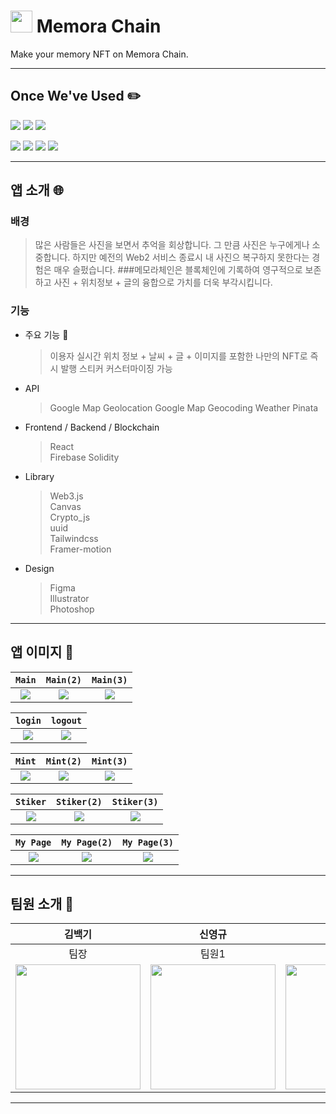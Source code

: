 # <img src="https://cdn.discordapp.com/attachments/1106415379984683082/1126843862506287104/1ICON.png" width="35" height="35"> Memora Chain

Make your memory NFT on Memora Chain.

---

## Once We've Used ✏️

<img src="https://img.shields.io/badge/React-61DAFB?style=flat&logo=React&logoColor=white"/> <img src="https://img.shields.io/badge/Firebase-FFCA28?style=flat&logo=firebase&logoColor=white"/> <img src="https://img.shields.io/badge/solidity-2C4F7C?style=flat&logo=solidity&logoColor=white"/>

<img src="https://img.shields.io/badge/web3.js-F16822?style=flat&logo=web3dotjs&logoColor=white"/> <img src="https://img.shields.io/badge/HTML5-E34F26?style=flat&logo=HTML5&logoColor=white"/> <img src="https://img.shields.io/badge/Tailwind Css-06B6D4?style=flat&logo=Tailwind Css&logoColor=white"/> <img src="https://img.shields.io/badge/CSS3-1572B6?style=flat&logo=CSS3&logoColor=white"/>

---

## 앱 소개 🌐

### 배경

> 많은 사람들은 사진을 보면서 추억을 회상합니다. 그 만큼 사진은 누구에게나 소중합니다.
> 하지만 예전의 Web2 서비스 종료시 내 사진으 복구하지 못한다는 경험은 매우 슬펐습니다. ###메모라체인은 블록체인에 기록하여 영구적으로 보존하고 사진 + 위치정보 + 글의 융합으로 가치를 더욱 부각시킵니다.

### 기능

- 주요 기능 🚨

  > 이용자 실시간 위치 정보 + 날씨 + 글 + 이미지를 포함한 나만의 NFT로 즉시 발행
  > 스티커 커스터마이징 가능

- API

  > Google Map Geolocation
  > Google Map Geocoding
  > Weather
  > Pinata

- Frontend / Backend / Blockchain

  > React  
  > Firebase
  > Solidity

- Library

  > Web3.js  
  > Canvas  
  > Crypto_js  
  > uuid  
  > Tailwindcss  
  > Framer-motion

- Design
  > Figma  
  > Illustrator  
  > Photoshop

---

## 앱 이미지 🙈

|                                            `Main`                                             |                                           `Main(2)`                                           |                                           `Main(3)`                                           |
| :-------------------------------------------------------------------------------------------: | :-------------------------------------------------------------------------------------------: | :-------------------------------------------------------------------------------------------: |
| ![](https://cdn.discordapp.com/attachments/1106415379984683082/1128206054510051368/image.png) | ![](https://cdn.discordapp.com/attachments/1106415379984683082/1128206055059492885/image.png) | ![](https://cdn.discordapp.com/attachments/1106415379984683082/1128206055340515408/image.png) |

|                                            `login`                                            |                                           `logout`                                            |
| :-------------------------------------------------------------------------------------------: | :-------------------------------------------------------------------------------------------: |
| ![](https://cdn.discordapp.com/attachments/1106415379984683082/1128209129584996422/image.png) | ![](https://cdn.discordapp.com/attachments/1106415379984683082/1128199998027354182/image.png) |

|                                            `Mint`                                             |                                           `Mint(2)`                                           |                                           `Mint(3)`                                           |
| :-------------------------------------------------------------------------------------------: | :-------------------------------------------------------------------------------------------: | :-------------------------------------------------------------------------------------------: |
| ![](https://cdn.discordapp.com/attachments/1106415379984683082/1128351581675454504/image.png) | ![](https://cdn.discordapp.com/attachments/1106415379984683082/1128351581985853480/image.png) | ![](https://cdn.discordapp.com/attachments/1106415379984683082/1128351582321385592/image.png) |

|                                           `Stiker`                                            |                                          `Stiker(2)`                                          |                                          `Stiker(3)`                                          |
| :-------------------------------------------------------------------------------------------: | :-------------------------------------------------------------------------------------------: | :-------------------------------------------------------------------------------------------: |
| ![](https://cdn.discordapp.com/attachments/1106415379984683082/1128351582707253298/image.png) | ![](https://cdn.discordapp.com/attachments/1106415379984683082/1128351583323816106/image.png) | ![](https://cdn.discordapp.com/attachments/1106415379984683082/1128351583655186533/image.png) |

|                                           `My Page`                                           |                                         `My Page(2)`                                          |                                         `My Page(3)`                                          |
| :-------------------------------------------------------------------------------------------: | :-------------------------------------------------------------------------------------------: | :-------------------------------------------------------------------------------------------: |
| ![](https://cdn.discordapp.com/attachments/1106415379984683082/1128351584020078763/image.png) | ![](https://cdn.discordapp.com/attachments/1106415379984683082/1128351584338837566/image.png) | ![](https://cdn.discordapp.com/attachments/1106415379984683082/1128351584624070757/image.png) |

---

## 팀원 소개 👷

|                                                                                                                   김백기                                                                                                                    |                                                                                                                   신영규                                                                                                                    |                                                                                                                   조하빈                                                                                                                    |                                                                                                                   진영웅                                                                                                                    |
| :-----------------------------------------------------------------------------------------------------------------------------------------------------------------------------------------------------------------------------------------: | :-----------------------------------------------------------------------------------------------------------------------------------------------------------------------------------------------------------------------------------------: | :-----------------------------------------------------------------------------------------------------------------------------------------------------------------------------------------------------------------------------------------: | :-----------------------------------------------------------------------------------------------------------------------------------------------------------------------------------------------------------------------------------------: |
|                                                                                                                    팀장                                                                                                                     |                                                                                                                    팀원1                                                                                                                    |                                                                                                                    팀원2                                                                                                                    |                                                                                                                    팀원3                                                                                                                    |
| <img src="https://images-ext-2.discordapp.net/external/cIQy-JJCEJGuS3J3nzpX365K_swr8nIfxpjPYmnNsfY/%3Fauto%3Dformat%26dpr%3D1%26w%3D1000/https/i.seadn.io/gcs/files/8bf928d623fcf4e7817161a099572df6.png?width=382&height=625" width="200"> | <img src="https://images-ext-2.discordapp.net/external/21Vl9avw_bV5mfnZANdF-_zzLNv_Jxtvta1J8bJEgGs/%3Fauto%3Dformat%26dpr%3D1%26w%3D1000/https/i.seadn.io/gcs/files/9849f33a67f5ca56ac4c9dd68a36a181.png?width=382&height=625" width="200"> | <img src="https://images-ext-2.discordapp.net/external/5QT0yZQcsE2mXEFHM9LXt1EjIqUnD6bQt7i9Y2wyF3g/%3Fauto%3Dformat%26dpr%3D1%26w%3D1000/https/i.seadn.io/gcs/files/bd6be633a2afe9c4bf39b61dda25c3a1.png?width=382&height=625" width="200"> | <img src="https://images-ext-2.discordapp.net/external/DvILrjNmKcsQ17Qjs-ODOJIoW613Yx0F7mH1b4c5xso/%3Fauto%3Dformat%26dpr%3D1%26w%3D1000/https/i.seadn.io/gcs/files/616b081d250c916418c7f1ad7d564821.png?width=382&height=625" width="200"> |

---
